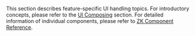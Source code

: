 This section describes feature-specific UI handling topics. For
introductory concepts, please refer to the [UI Composing]({{site.baseurl}}/zk_dev_ref/ui_composing) section.
For detailed information of individual components, please refer to [ZK Component Reference](ZK_Component_Reference).
